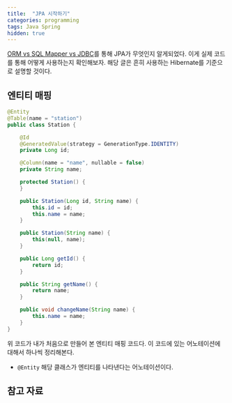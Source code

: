 ```yaml
---
title:  "JPA 시작하기"
categories: programming
tags: Java Spring
hidden: true
---
```


[ORM vs SQL Mapper vs JDBC](https://junroot.github.io/programming/ORM-vs-SQL-Mapper-vs-JDBC/)를 통해 JPA가 무엇인지 알게되었다. 이게 실제 코드를 통해 어떻게 사용하는지 확인해보자. 해당 글은 흔히 사용하는 Hibernate를 기준으로 설명할 것이다.

## 엔티티 매핑

```java
@Entity
@Table(name = "station")
public class Station {

    @Id
    @GeneratedValue(strategy = GenerationType.IDENTITY)
    private Long id;

    @Column(name = "name", nullable = false)
    private String name;

    protected Station() {
    }

    public Station(Long id, String name) {
        this.id = id;
        this.name = name;
    }

    public Station(String name) {
        this(null, name);
    }

    public Long getId() {
        return id;
    }

    public String getName() {
        return name;
    }

    public void changeName(String name) {
        this.name = name;
    }
}
```

위 코드가 내가 처음으로 만들어 본 엔티티 매핑 코드다. 이 코드에 있는 어노테이션에 대해서 하나씩 정리해본다.

- `@Entity`
  해당 클래스가 엔티티를 나타낸다는 어노테이션이다.

## 참고 자료


